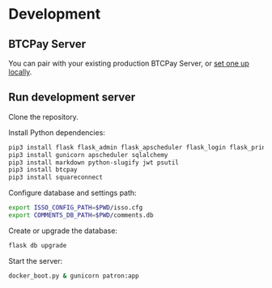 # Development

## BTCPay Server

You can pair with your existing production BTCPay Server, or [set one up locally](https://github.com/btcpayserver/btcpayserver-doc/blob/master/LocalDevelopment.md).

## Run development server

Clone the repository.

Install Python dependencies:

```sh
pip3 install flask flask_admin flask_apscheduler flask_login flask_principal flask_fileupload flask_bootstrap flask_migrate flask_ezmail
pip3 install gunicorn apscheduler sqlalchemy
pip3 install markdown python-slugify jwt psutil
pip3 install btcpay
pip3 install squareconnect
```

Configure database and settings path:

```sh
export ISSO_CONFIG_PATH=$PWD/isso.cfg
export COMMENTS_DB_PATH=$PWD/comments.db
```

Create or upgrade the database:

```sh
flask db upgrade
```

Start the server:

```sh
docker_boot.py & gunicorn patron:app
```
